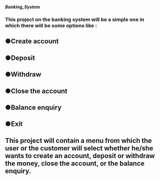 ##### Banking_System
### This project on the banking system will be a simple one in which there will be some options like :
## ●Create account
## ●Deposit 
## ●Withdraw
## ●Close the account
## ●Balance enquiry
## ●Exit
## This project will contain a menu from which the user or the customer will select whether he/she wants to create an account, deposit or withdraw the money, close the account, or the balance enquiry.
